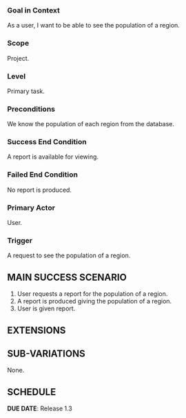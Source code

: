 ### Goal in Context

As a user, I want to be able to see the population of a region.

### Scope

Project.

### Level

Primary task.

### Preconditions

We know the population of each region from the database.

### Success End Condition

A report is available for viewing.

### Failed End Condition

No report is produced.

### Primary Actor

User.

### Trigger

A request to see the population of a region.

## MAIN SUCCESS SCENARIO

1. User requests a report for the population of a region.
2. A report is produced giving the population of a region.
3. User is given report.

## EXTENSIONS

## SUB-VARIATIONS

None.

## SCHEDULE

**DUE DATE**: Release 1.3